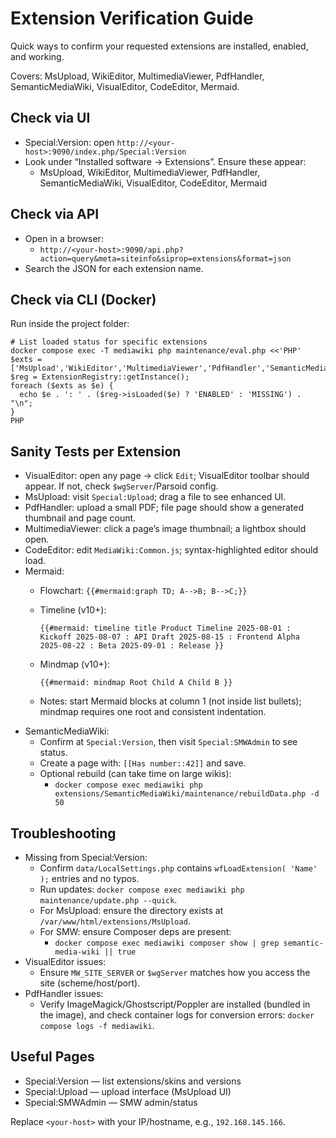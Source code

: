 # Extension Verification Guide

Quick ways to confirm your requested extensions are installed, enabled, and working.

Covers: MsUpload, WikiEditor, MultimediaViewer, PdfHandler, SemanticMediaWiki, VisualEditor, CodeEditor, Mermaid.

## Check via UI
- Special:Version: open `http://<your-host>:9090/index.php/Special:Version`
- Look under “Installed software → Extensions”. Ensure these appear:
  - MsUpload, WikiEditor, MultimediaViewer, PdfHandler, SemanticMediaWiki, VisualEditor, CodeEditor, Mermaid

## Check via API
- Open in a browser:
  - `http://<your-host>:9090/api.php?action=query&meta=siteinfo&siprop=extensions&format=json`
- Search the JSON for each extension name.

## Check via CLI (Docker)
Run inside the project folder:

```
# List loaded status for specific extensions
docker compose exec -T mediawiki php maintenance/eval.php <<'PHP'
$exts = ['MsUpload','WikiEditor','MultimediaViewer','PdfHandler','SemanticMediaWiki','VisualEditor','CodeEditor'];
$reg = ExtensionRegistry::getInstance();
foreach ($exts as $e) {
  echo $e . ': ' . ($reg->isLoaded($e) ? 'ENABLED' : 'MISSING') . "\n";
}
PHP
```

## Sanity Tests per Extension
- VisualEditor: open any page → click `Edit`; VisualEditor toolbar should appear. If not, check `$wgServer`/Parsoid config.
- MsUpload: visit `Special:Upload`; drag a file to see enhanced UI.
- PdfHandler: upload a small PDF; file page should show a generated thumbnail and page count.
- MultimediaViewer: click a page’s image thumbnail; a lightbox should open.
- CodeEditor: edit `MediaWiki:Common.js`; syntax-highlighted editor should load.
- Mermaid:
  - Flowchart: `{{#mermaid:graph TD; A-->B; B-->C;}}`
  - Timeline (v10+):
    
    `{{#mermaid:
    timeline
      title Product Timeline
      2025-08-01 : Kickoff
      2025-08-07 : API Draft
      2025-08-15 : Frontend Alpha
      2025-08-22 : Beta
      2025-09-01 : Release
    }}`
  - Mindmap (v10+):
    
    `{{#mermaid:
    mindmap
      Root
        Child A
        Child B
    }}`
  - Notes: start Mermaid blocks at column 1 (not inside list bullets); mindmap requires one root and consistent indentation.
- SemanticMediaWiki:
  - Confirm at `Special:Version`, then visit `Special:SMWAdmin` to see status.
  - Create a page with: `[[Has number::42]]` and save.
  - Optional rebuild (can take time on large wikis):
    - `docker compose exec mediawiki php extensions/SemanticMediaWiki/maintenance/rebuildData.php -d 50`

## Troubleshooting
- Missing from Special:Version:
  - Confirm `data/LocalSettings.php` contains `wfLoadExtension( 'Name' );` entries and no typos.
  - Run updates: `docker compose exec mediawiki php maintenance/update.php --quick`.
  - For MsUpload: ensure the directory exists at `/var/www/html/extensions/MsUpload`.
  - For SMW: ensure Composer deps are present:
    - `docker compose exec mediawiki composer show | grep semantic-media-wiki || true`
- VisualEditor issues:
  - Ensure `MW_SITE_SERVER` or `$wgServer` matches how you access the site (scheme/host/port).
- PdfHandler issues:
  - Verify ImageMagick/Ghostscript/Poppler are installed (bundled in the image), and check container logs for conversion errors: `docker compose logs -f mediawiki`.

## Useful Pages
- Special:Version — list extensions/skins and versions
- Special:Upload — upload interface (MsUpload UI)
- Special:SMWAdmin — SMW admin/status

Replace `<your-host>` with your IP/hostname, e.g., `192.168.145.166`.
